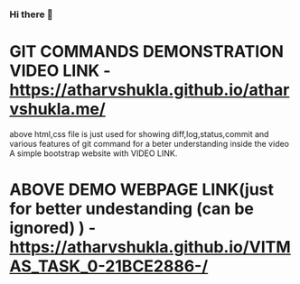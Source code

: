 ### Hi there 👋
# GIT COMMANDS DEMONSTRATION VIDEO LINK - **https://atharvshukla.github.io/atharvshukla.me/**
above html,css file is just used for showing diff,log,status,commit and various features of git command for a beter understanding inside the video A simple bootstrap website with VIDEO LINK.
# ABOVE DEMO WEBPAGE LINK(just for better undestanding (can be ignored) ) - **https://atharvshukla.github.io/VITMAS_TASK_0-21BCE2886-/**
